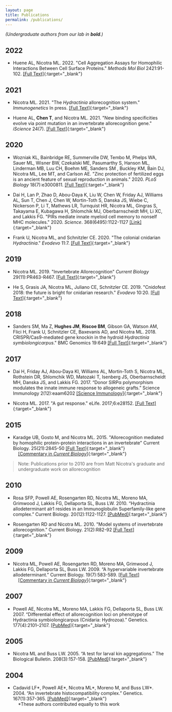 ```yaml
---
layout: page
title: Publications
permalink: /publications/
---
```


_(Undergraduate authors from our lab in **bold**.)_

## 2022  

- Huene AL, Nicotra ML. 2022. "Cell Aggregation Assays for Homophilic Interactions Between Cell Surface Proteins." _Methods Mol Biol_ 2421:91-102. [\[Full Text\]](https://doi.org/10.1007/978-1-0716-1944-5_6){:target="_blank"}

## 2021

- Nicotra ML. 2021. "The _Hydractinia_ allorecognition system." _Immunogenetics_ In press. [\[Full Text\]](https://doi.org/10.1007/s00251-021-01233-6){:target="_blank"}

- Huene AL, **Chen T**, and Nicotra ML. 2021. "New binding specificities evolve via point mutation in an invertebrate allorecognition gene." _iScience_ 24(7). [\[Full Text\]](https://www.cell.com/iscience/fulltext/S2589-0042(21)00779-3#secsectitle0020){:target="_blank"}

## 2020

- Wozniak KL, Bainbridge RE, Summerville DW, Tembo M, Phelps WA, Sauer ML, Wisner BW, Czekalski ME, Pasumarthy S, Hanson ML, Linderman MB, Luu CH, Boehm ME, Sanders SM , Buckley KM, Bain DJ, Nicotra ML, Lee MT, and Carlson AE. "Zinc protection of fertilized eggs is an ancient feature of sexual reproduction in animals." 2020. _PLoS Biology_ 18(7):e3000811. [\[Full Text\]](https://doi.org/10.1371/journal.pbio.3000811){:target="_blank"}

- Dai H, Lan P, Zhao D, Abou-Daya K, Liu W, Chen W, Friday AJ, Williams AL, Sun T, Chen J, Chen W, Mortin-Toth S, Danska JS, Wiebe C, Nickerson P, Li T, Mathews LR, Turnquist HR, Nicotra ML, Gingras S, Takayama E, Kubagawa H, Shlomchik MJ, Oberbarnscheidt MH, Li XC, and Lakkis FG. "PIRs mediate innate myeloid cell memory to nonself MHC molecules." 2020. _Science_. 368(6495):1122-1127 [\[Link\]](https://doi.org/10.1126/science.aax4040){:target="_blank"}

- Frank U, Nicotra ML, and Schnitzler CE. 2020. "The colonial cnidarian _Hydractinia_." _Evodevo_ 11:7. [\[Full Text\]](https://evodevojournal.biomedcentral.com/articles/10.1186/s13227-020-00151-0){:target="_blank"}

## 2019

- Nicotra ML. 2019. "Invertebrate Allorecognition" _Current Biology_ 29(11):PR463-R467. [\[Full Text\]](https://doi.org/10.1016/j.cub.2019.03.039){:target="_blank"}

- He S, Grasis JA, Nicotra ML, Juliano CE, Schnitzler CE. 2019. "Cnidofest 2018: the future is bright for cnidarian research." _Evodevo_ 10:20. [\[Full Text\]](10.1186/s13227-019-0134-5){:target="_blank"}

## 2018

- Sanders SM,​ Ma Z, **Hughes JM**, **Riscoe BM**, Gibson GA, Watson AM, Flici H, Frank U, Schnitzler CE, Baxevanis AD, and Nicotra ML. 2018. CRISPR/Cas9-mediated gene knockin in the hydroid _Hydractinia symbiolongicarpus_." BMC Genomics 19:649 [\[Full Text\]](https://bmcgenomics.biomedcentral.com/articles/10.1186/s12864-018-5032-z){:target="_blank"}

## 2017

- Dai H, Friday AJ, Abou-Daya KI, Williams AL, Mortin-Toth S, Nicotra ML, Rothstein DR, Shlomchik WD, Matozaki T, Isenberg JS, Oberbarnscheidt MH, Danska JS, and Lakkis FG. 2017. “Donor SIRPα polymorphism modulates the innate immune response to allogeneic grafts.” Science Immunology  2(12):eaam6202 [\[Science Immunology\]](http://immunology.sciencemag.org/content/2/12/eaam6202){:target="_blank"}

- Nicotra ML. 2017. "A gut response." eLife. 2017;6:e28152. [\[Full Text\]](https://elifesciences.org/articles/28152){:target="_blank"}

## 2015

- Karadge UB, Gosto M, and Nicotra ML. 2015. "Allorecognition mediated by homophilic protein-protein interactions in an invertebrate" Current Biology. 25(21):2845-50 [\[Full Text\]](https://doi.org/10.1016/j.cub.2015.09.030){:target="_blank"}  
&nbsp;&nbsp;&nbsp;&nbsp;[\[Commentary in _Current Biology_\]](http://dx.doi.org/10.1016/j.cub.2015.09.053){:target="_blank"}     


> Note: Publications prior to 2010 are from Matt Nicotra's graduate and undergraduate work on allorecognition 

## 2010

- Rosa SFP, Powell AE, Rosengarten RD, Nicotra ML, Moreno MA, Grimwood J, Lakkis FG, Dellaporta SL, Buss LW. 2010. “Hydractinia allodeterminant alr1 resides in an Immunoglobulin Superfamily-like gene complex.” Current Biology. 20(12):1122-1127. [\[PubMed\]](https://doi.org/10.1016/j.cub.2010.04.050){:target="_blank"}

- Rosengarten RD and Nicotra ML. 2010. "Model systems of invertebrate allorecognition." Current Biology. 21(2):R82-92 [\[Full Text\]](https://doi.org/10.1016/j.cub.2010.11.061){:target="_blank"}


## 2009

- Nicotra ML, Powell AE, Rosengarten RD, Moreno MA, Grimwood J, Lakkis FG, Dellaporta SL, Buss LW. 2009. “A hypervariable invertebrate allodeterminant.” Current Biology. 19(7):583-589. [\[Full Text\]](https://doi.org/10.1016/j.cub.2009.02.040)  
&nbsp;&nbsp;&nbsp;&nbsp;[\[Commentary in _Current Biology_\]](https://doi.org/10.1016/j.cub.2009.02.035){:target="_blank"}

## 2007
- Powell AE, Nicotra ML, Moreno MA, Lakkis FG, Dellaporta SL, Buss LW. 2007. “Differential effect of allorecognition loci on phenotype of Hydractinia symbiolongicarpus (Cnidaria: Hydrozoa).” Genetics. 177(4):2101–2107. [\[PubMed\]](https://doi.org/10.1534/genetics.107.075689){:target="_blank"}

## 2005

- Nicotra ML and Buss LW. 2005. “A test for larval kin aggregations.” The Biological Bulletin. 208(3):157-158. [\[PubMed\]](https://doi.org/10.2307/3593147){:target="_blank"}

## 2004

- Cadavid LF\*, Powell AE\*, Nicotra ML\*, Moreno M, and Buss LW*. 2004. “An invertebrate histocompatibility complex.” Genetics. 167(1):357-365. [\[PubMed\]](https://doi.org/10.1534/genetics.167.1.357){:target="_blank"}  
&nbsp;&nbsp;&nbsp;&nbsp;\*These authors contributed equally to this work
